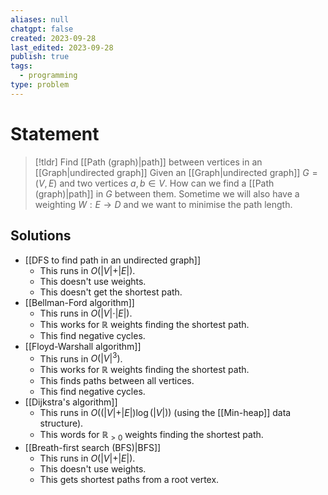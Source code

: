 ```yaml
---
aliases: null
chatgpt: false
created: 2023-09-28
last_edited: 2023-09-28
publish: true
tags:
  - programming
type: problem
---
```

# Statement

> [!tldr] Find [[Path (graph)|path]] between vertices in an [[Graph|undirected graph]]
> Given an [[Graph|undirected graph]] $G = (V,E)$ and two vertices $a,b \in V$. How can we find a [[Path (graph)|path]] in $G$ between them. Sometime we will also have a weighting $W: E \rightarrow D$ and we want to minimise the path length.

## Solutions

- [[DFS to find path in an undirected graph]]
	- This runs in $O(\vert V \vert + \vert E \vert)$.
	- This doesn't use weights.
	- This doesn't get the shortest path.
- [[Bellman-Ford algorithm]]
	- This runs in $O(\vert V \vert \cdot \vert E \vert)$.
	- This works for $\mathbb{R}$ weights finding the shortest path.
	- This find negative cycles.
- [[Floyd-Warshall algorithm]]
	- This runs in $O(\vert V \vert^3)$.
	- This works for $\mathbb{R}$ weights finding the shortest path.
	- This finds paths between all vertices.
	- This find negative cycles.
- [[Dijkstra's algorithm]]
	- This runs in $O((\vert V \vert + \vert E \vert)\log(\vert V \vert))$ (using the [[Min-heap]] data structure).
	- This words for $\mathbb{R}_{>0}$ weights finding the shortest path.
- [[Breath-first search (BFS)|BFS]]
	- This runs in $O(\vert V \vert + \vert E \vert)$.
	- This doesn't use weights.
	- This gets shortest paths from a root vertex.
